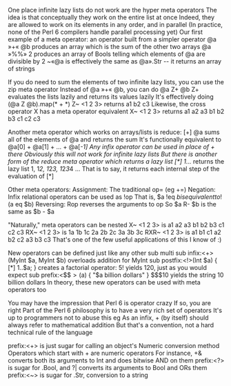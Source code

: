 One place infinite lazy lists do not work are the hyper meta operators
The idea is that conceptually they work on the entire list at once
Indeed, they are allowed to work on its elements in any order, and in parallel
(In practice, none of the Perl 6 compilers handle parallel processing yet)
Our first example of a meta operator: an operator built from a simpler operator
@a »+« @b produces an array which is the sum of the other two arrays
@a »%%» 2 produces an array of Bools telling which elements of @a are divisible by 2
~«@a is effectively the same as @a».Str -- it returns an array of strings


If you do need to sum the elements of two infinite lazy lists, you can use the zip meta operator
Instead of @a »+« @b, you can do @a Z+ @b
Z+ evaluates the lists lazily and returns its values lazily
It's effectively doing (@a Z @b).map(* + *)
<a b c> Z~ <1 2 3> returns a1 b2 c3
Likewise, the cross operator X has a meta operator equivalent
<a b c> X~ <1 2 3> returns a1 a2 a3 b1 b2 b3 c1 c2 c3

Another meta operator which works on arrays/lists is reduce:
[+] @a sums all of the elements of @a and returns the sum
It's functionally equivalent to @a[0] + @a[1] + ... + @a[*-1]
Any infix operator can be used in place of + there
Obviously this will not work for infinite lazy lists
But there is another form of the reduce meta operator which returns a lazy list
[\*] 1...* returns the lazy list 1, 1*2, 1*2*3, 1*2*3*4 ...
That is to say, it returns each internal step of the evaluation of [*]

Other meta operators:
Assignment: The traditional op= (eg +=)
Negation: Infix relational operators can be used as !op
That is, $a !eq $b is equivalent to !($a eq $b)
Reversing: Rop reverses the arguments to op
So $a R- $b is the same as $b - $a

"Naturally," meta operators can be nested
<a b c> X~ <1 2 3> is a1 a2 a3 b1 b2 b3 c1 c2 c3
<a b c> RX~ <1 2 3> is 1a 1b 1c 2a 2b 2c 3a 3b 3c
<a b c> RXR~ <1 2 3> is a1 b1 c1 a2 b2 c2 a3 b3 c3
That's one of the few useful applications of this I know of :)

New operators can be defined just like any other sub
multi sub infix:<+>(MyInt $a, MyInt $b) overloads addition for MyInt
sub postfix:<!>(Int $a) { [*] 1..$a; } creates a factorial operator:
5! yields 120, just as you would expect
sub prefix:<$$$>($a) { "$a billion dollars" }
$$$10 yields the string 10 billion dollars
In theory, these new operators can be used with meta operators too

You may have the impression that Perl 6 is operator crazy
If so, you are right
Part of the Perl 6 philosophy is to have a very rich set of operators
It's up to programmers not to abuse this
eg As an infix, + (by itself) should always refer to mathematical addition
But that's a convention, not a hard technical rule of the language

prefix:<+> is just sugar for calling an object's Numeric conversion method
Operators which start with + are numeric operators
For instance, +& converts both its arguments to Int and does bitwise AND on them
prefix:<?> is sugar for .Bool, and ?| converts its arguments to Bool and ORs them
prefix:<~> is sugar for .Str, conversion to a string


